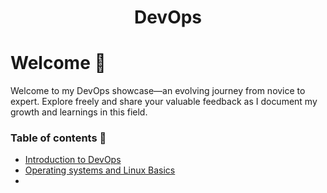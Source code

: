 
# <p align="center">DevOps</p>


# Welcome 🙌

Welcome to my DevOps showcase—an evolving journey from novice to expert. Explore freely and share your valuable feedback as I document my growth and learnings in this field.

### Table of contents 🎯

- [Introduction to DevOps](https://github.com/Akash-vadakkeveetil/Devops/tree/main/1.%20Introduction%20to%20Devops)
- [Operating systems and Linux Basics](https://github.com/Akash-vadakkeveetil/Devops/tree/main/2.%20Operating%20systems%20and%20Linux%20basics)
- 


